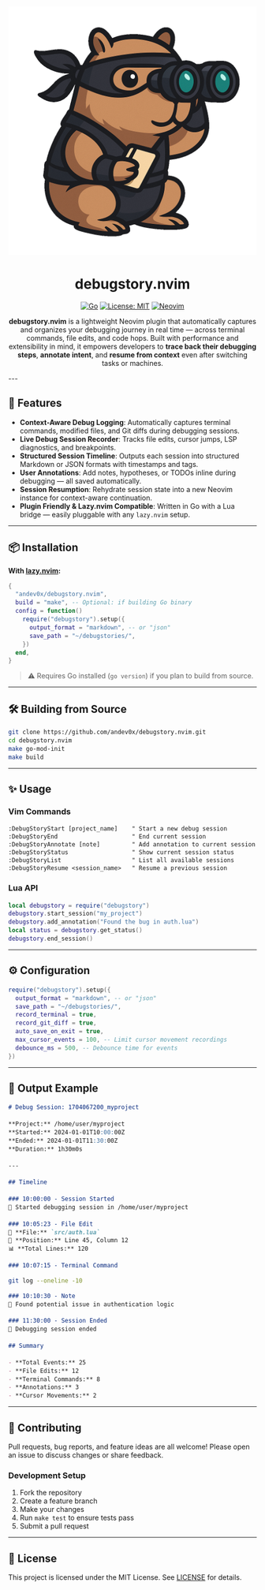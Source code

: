 <div align="center">
  <img src="assets/img/logo-debugstory.gif" alt="DebugStory Logo" />


# debugstory.nvim

[![Go](https://img.shields.io/badge/Go-%3E=1.18-blue?logo=go)](https://golang.org/) [![License: MIT](https://img.shields.io/badge/License-MIT-green.svg)](LICENSE) [![Neovim](https://img.shields.io/badge/Neovim-%3E=0.8.0-blueviolet?logo=neovim)](https://neovim.io/)

**debugstory.nvim** is a lightweight Neovim plugin that automatically captures and organizes your debugging journey in real time — across terminal commands, file edits, and code hops. Built with performance and extensibility in mind, it empowers developers to **trace back their debugging steps**, **annotate intent**, and **resume from context** even after switching tasks or machines.
</div>
---

## 🚀 Features

- **Context-Aware Debug Logging**: Automatically captures terminal commands, modified files, and Git diffs during debugging sessions.
- **Live Debug Session Recorder**: Tracks file edits, cursor jumps, LSP diagnostics, and breakpoints.
- **Structured Session Timeline**: Outputs each session into structured Markdown or JSON formats with timestamps and tags.
- **User Annotations**: Add notes, hypotheses, or TODOs inline during debugging — all saved automatically.
- **Session Resumption**: Rehydrate session state into a new Neovim instance for context-aware continuation.
- **Plugin Friendly & Lazy.nvim Compatible**: Written in Go with a Lua bridge — easily pluggable with any `lazy.nvim` setup.

---

## 📦 Installation

**With [lazy.nvim](https://github.com/folke/lazy.nvim):**

```lua
{
  "andev0x/debugstory.nvim",
  build = "make", -- Optional: if building Go binary
  config = function()
    require("debugstory").setup({
      output_format = "markdown", -- or "json"
      save_path = "~/debugstories/",
    })
  end,
}
```

> ⚠️ Requires Go installed (`go version`) if you plan to build from source.

---

## 🛠️ Building from Source

```bash
git clone https://github.com/andev0x/debugstory.nvim.git
cd debugstory.nvim
make go-mod-init
make build
```

---

## ✨ Usage

### Vim Commands

```vim
:DebugStoryStart [project_name]    " Start a new debug session
:DebugStoryEnd                     " End current session
:DebugStoryAnnotate [note]         " Add annotation to current session
:DebugStoryStatus                  " Show current session status
:DebugStoryList                    " List all available sessions
:DebugStoryResume <session_name>   " Resume a previous session
```

### Lua API

```lua
local debugstory = require("debugstory")
debugstory.start_session("my_project")
debugstory.add_annotation("Found the bug in auth.lua")
local status = debugstory.get_status()
debugstory.end_session()
```

---

## ⚙️ Configuration

```lua
require("debugstory").setup({
  output_format = "markdown", -- or "json"
  save_path = "~/debugstories/",
  record_terminal = true,
  record_git_diff = true,
  auto_save_on_exit = true,
  max_cursor_events = 100, -- Limit cursor movement recordings
  debounce_ms = 500, -- Debounce time for events
})
```

---

## 📁 Output Example

```markdown
# Debug Session: 1704067200_myproject

**Project:** /home/user/myproject
**Started:** 2024-01-01T10:00:00Z
**Ended:** 2024-01-01T11:30:00Z
**Duration:** 1h30m0s

---

## Timeline

### 10:00:00 - Session Started
🚀 Started debugging session in /home/user/myproject

### 10:05:23 - File Edit
📄 **File:** `src/auth.lua`
📍 **Position:** Line 45, Column 12
📊 **Total Lines:** 120

### 10:07:15 - Terminal Command
```

```bash
git log --oneline -10
```

```markdown
### 10:10:30 - Note
📝 Found potential issue in authentication logic

### 11:30:00 - Session Ended
🏁 Debugging session ended

## Summary

- **Total Events:** 25
- **File Edits:** 12
- **Terminal Commands:** 8
- **Annotations:** 3
- **Cursor Movements:** 2
```
---

## 🤝 Contributing

Pull requests, bug reports, and feature ideas are all welcome! Please open an issue to discuss changes or share feedback.

### Development Setup

1. Fork the repository
2. Create a feature branch
3. Make your changes
4. Run `make test` to ensure tests pass
5. Submit a pull request

---

## 📜 License

This project is licensed under the MIT License. See [LICENSE](LICENSE) for details. 